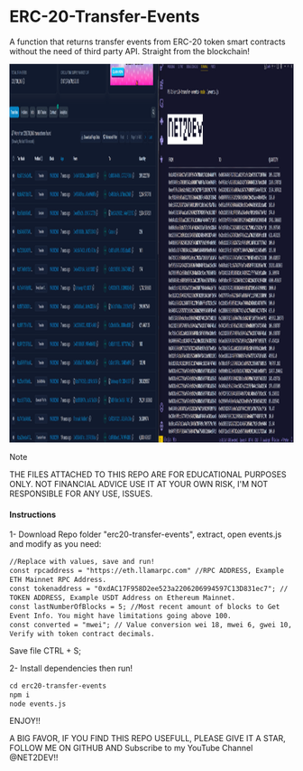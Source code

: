 # ERC-20-Transfer-Events
A function that returns transfer events from ERC-20 token smart contracts without the need of third party API. Straight from the blockchain!

<img src="https://raw.githubusercontent.com/net2devcrypto/misc/main/erc-20-events.png" width="900" height="670">

> [!NOTE]  
> THE FILES ATTACHED TO THIS REPO ARE FOR EDUCATIONAL PURPOSES ONLY.
> NOT FINANCIAL ADVICE
> USE IT AT YOUR OWN RISK, I'M NOT RESPONSIBLE FOR ANY USE, ISSUES.


<h4>Instructions</h4>

1- Download Repo folder "erc20-transfer-events", extract, open events.js and modify as you need:

```shell
//Replace with values, save and run!
const rpcaddress = "https://eth.llamarpc.com" //RPC ADDRESS, Example ETH Mainnet RPC Address.
const tokenaddress = "0xdAC17F958D2ee523a2206206994597C13D831ec7"; // TOKEN ADDRESS, Example USDT Address on Ethereum Mainnet.
const lastNumberOfBlocks = 5; //Most recent amount of blocks to Get Event Info. You might have limitations going above 100.
const converted = "mwei"; // Value conversion wei 18, mwei 6, gwei 10, Verify with token contract decimals.
```
Save file CTRL + S;

2- Install dependencies then run!

```shell
cd erc20-transfer-events
npm i
node events.js
```

ENJOY!!

A BIG FAVOR, IF YOU FIND THIS REPO USEFULL, PLEASE GIVE IT A STAR, FOLLOW ME ON GITHUB AND Subscribe to my YouTube Channel @NET2DEV!!
